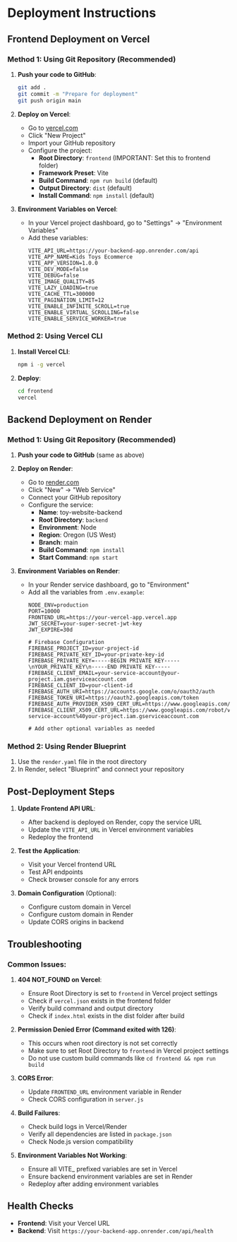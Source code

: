 # Deployment Instructions

## Frontend Deployment on Vercel

### Method 1: Using Git Repository (Recommended)

1. **Push your code to GitHub**:
   ```bash
   git add .
   git commit -m "Prepare for deployment"
   git push origin main
   ```

2. **Deploy on Vercel**:
   - Go to [vercel.com](https://vercel.com)
   - Click "New Project"
   - Import your GitHub repository
   - Configure the project:
     - **Root Directory**: `frontend` (IMPORTANT: Set this to frontend folder)
     - **Framework Preset**: Vite
     - **Build Command**: `npm run build` (default)
     - **Output Directory**: `dist` (default)
     - **Install Command**: `npm install` (default)

3. **Environment Variables on Vercel**:
   - In your Vercel project dashboard, go to "Settings" → "Environment Variables"
   - Add these variables:
     ```
     VITE_API_URL=https://your-backend-app.onrender.com/api
     VITE_APP_NAME=Kids Toys Ecommerce
     VITE_APP_VERSION=1.0.0
     VITE_DEV_MODE=false
     VITE_DEBUG=false
     VITE_IMAGE_QUALITY=85
     VITE_LAZY_LOADING=true
     VITE_CACHE_TTL=300000
     VITE_PAGINATION_LIMIT=12
     VITE_ENABLE_INFINITE_SCROLL=true
     VITE_ENABLE_VIRTUAL_SCROLLING=false
     VITE_ENABLE_SERVICE_WORKER=true
     ```

### Method 2: Using Vercel CLI

1. **Install Vercel CLI**:
   ```bash
   npm i -g vercel
   ```

2. **Deploy**:
   ```bash
   cd frontend
   vercel
   ```

## Backend Deployment on Render

### Method 1: Using Git Repository (Recommended)

1. **Push your code to GitHub** (same as above)

2. **Deploy on Render**:
   - Go to [render.com](https://render.com)
   - Click "New" → "Web Service"
   - Connect your GitHub repository
   - Configure the service:
     - **Name**: toy-website-backend
     - **Root Directory**: `backend`
     - **Environment**: Node
     - **Region**: Oregon (US West)
     - **Branch**: main
     - **Build Command**: `npm install`
     - **Start Command**: `npm start`

3. **Environment Variables on Render**:
   - In your Render service dashboard, go to "Environment"
   - Add all the variables from `.env.example`:
     ```
     NODE_ENV=production
     PORT=10000
     FRONTEND_URL=https://your-vercel-app.vercel.app
     JWT_SECRET=your-super-secret-jwt-key
     JWT_EXPIRE=30d
     
     # Firebase Configuration
     FIREBASE_PROJECT_ID=your-project-id
     FIREBASE_PRIVATE_KEY_ID=your-private-key-id
     FIREBASE_PRIVATE_KEY=-----BEGIN PRIVATE KEY-----\nYOUR_PRIVATE_KEY\n-----END PRIVATE KEY-----
     FIREBASE_CLIENT_EMAIL=your-service-account@your-project.iam.gserviceaccount.com
     FIREBASE_CLIENT_ID=your-client-id
     FIREBASE_AUTH_URI=https://accounts.google.com/o/oauth2/auth
     FIREBASE_TOKEN_URI=https://oauth2.googleapis.com/token
     FIREBASE_AUTH_PROVIDER_X509_CERT_URL=https://www.googleapis.com/oauth2/v1/certs
     FIREBASE_CLIENT_X509_CERT_URL=https://www.googleapis.com/robot/v1/metadata/x509/your-service-account%40your-project.iam.gserviceaccount.com
     
     # Add other optional variables as needed
     ```

### Method 2: Using Render Blueprint

1. Use the `render.yaml` file in the root directory
2. In Render, select "Blueprint" and connect your repository

## Post-Deployment Steps

1. **Update Frontend API URL**:
   - After backend is deployed on Render, copy the service URL
   - Update the `VITE_API_URL` in Vercel environment variables
   - Redeploy the frontend

2. **Test the Application**:
   - Visit your Vercel frontend URL
   - Test API endpoints
   - Check browser console for any errors

3. **Domain Configuration** (Optional):
   - Configure custom domain in Vercel
   - Configure custom domain in Render
   - Update CORS origins in backend

## Troubleshooting

### Common Issues:

1. **404 NOT_FOUND on Vercel**:
   - Ensure Root Directory is set to `frontend` in Vercel project settings
   - Check if `vercel.json` exists in the frontend folder
   - Verify build command and output directory
   - Check if `index.html` exists in the dist folder after build

2. **Permission Denied Error (Command exited with 126)**:
   - This occurs when root directory is not set correctly
   - Make sure to set Root Directory to `frontend` in Vercel project settings
   - Do not use custom build commands like `cd frontend && npm run build`

3. **CORS Error**:
   - Update `FRONTEND_URL` environment variable in Render
   - Check CORS configuration in `server.js`

3. **Build Failures**:
   - Check build logs in Vercel/Render
   - Verify all dependencies are listed in `package.json`
   - Check Node.js version compatibility

4. **Environment Variables Not Working**:
   - Ensure all VITE_ prefixed variables are set in Vercel
   - Ensure backend environment variables are set in Render
   - Redeploy after adding environment variables

## Health Checks

- **Frontend**: Visit your Vercel URL
- **Backend**: Visit `https://your-backend-app.onrender.com/api/health`
